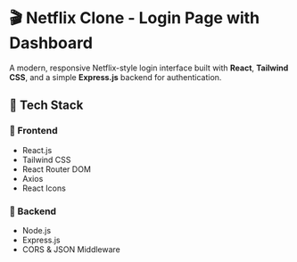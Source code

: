 # 🎬 Netflix Clone - Login Page with Dashboard

A modern, responsive Netflix-style login interface built with **React**, **Tailwind CSS**, and a simple **Express.js** backend for authentication.

## 🧰 Tech Stack

### 🔹 Frontend
- React.js
- Tailwind CSS
- React Router DOM
- Axios
- React Icons

### 🔹 Backend
- Node.js
- Express.js
- CORS & JSON Middleware
